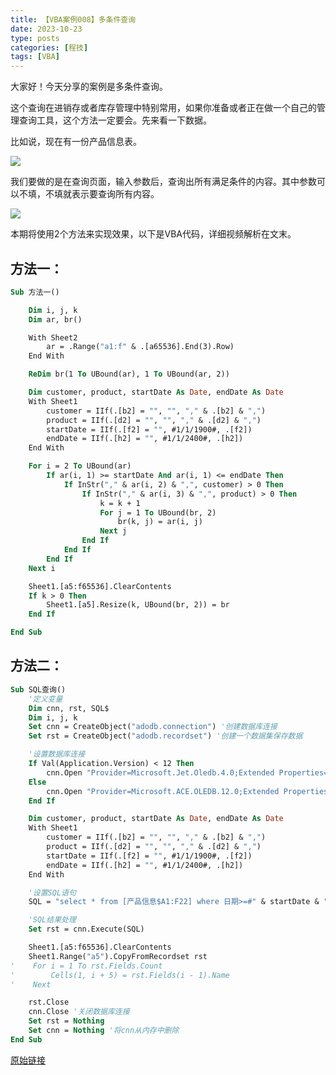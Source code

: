 ```yaml
---
title: 【VBA案例008】多条件查询
date: 2023-10-23
type: posts
categories: [程技]
tags: [VBA]
---
```

大家好！今天分享的案例是多条件查询。

这个查询在进销存或者库存管理中特别常用，如果你准备或者正在做一个自己的管理查询工具，这个方法一定要会。先来看一下数据。

比如说，现在有一份产品信息表。

![](https://img.richfan.site/program/vba/vba案列/【VBA案例008】多条件查询_1.jpg)

我们要做的是在查询页面，输入参数后，查询出所有满足条件的内容。其中参数可以不填，不填就表示要查询所有内容。

![](https://img.richfan.site/program/vba/vba案列/【VBA案例008】多条件查询_2.gif)

本期将使用2个方法来实现效果，以下是VBA代码，详细视频解析在文末。

## 方法一：

```vb
Sub 方法一()

    Dim i, j, k
    Dim ar, br()

    With Sheet2
        ar = .Range("a1:f" & .[a65536].End(3).Row)
    End With

    ReDim br(1 To UBound(ar), 1 To UBound(ar, 2))

    Dim customer, product, startDate As Date, endDate As Date
    With Sheet1
        customer = IIf(.[b2] = "", "", "," & .[b2] & ",")
        product = IIf(.[d2] = "", "", "," & .[d2] & ",")
        startDate = IIf(.[f2] = "", #1/1/1900#, .[f2])
        endDate = IIf(.[h2] = "", #1/1/2400#, .[h2])
    End With

    For i = 2 To UBound(ar)
        If ar(i, 1) >= startDate And ar(i, 1) <= endDate Then
            If InStr("," & ar(i, 2) & ",", customer) > 0 Then
                If InStr("," & ar(i, 3) & ",", product) > 0 Then
                    k = k + 1
                    For j = 1 To UBound(br, 2)
                        br(k, j) = ar(i, j)
                    Next j
                End If
            End If
        End If
    Next i

    Sheet1.[a5:f65536].ClearContents
    If k > 0 Then
        Sheet1.[a5].Resize(k, UBound(br, 2)) = br
    End If

End Sub
```

## 方法二：

```vb
Sub SQL查询()
    '定义变量
    Dim cnn, rst, SQL$
    Dim i, j, k
    Set cnn = CreateObject("adodb.connection") '创建数据库连接
    Set rst = CreateObject("adodb.recordset") '创建一个数据集保存数据

    '设置数据库连接
    If Val(Application.Version) < 12 Then
        cnn.Open "Provider=Microsoft.Jet.Oledb.4.0;Extended Properties='Excel 8.0;HDR=yes';Data Source=" & ThisWorkbook.FullName
    Else
        cnn.Open "Provider=Microsoft.ACE.OLEDB.12.0;Extended Properties='Excel 12.0;HDR=yes';Data Source=" & ThisWorkbook.FullName
    End If

    Dim customer, product, startDate As Date, endDate As Date
    With Sheet1
        customer = IIf(.[b2] = "", "", "," & .[b2] & ",")
        product = IIf(.[d2] = "", "", "," & .[d2] & ",")
        startDate = IIf(.[f2] = "", #1/1/1900#, .[f2])
        endDate = IIf(.[h2] = "", #1/1/2400#, .[h2])
    End With

    '设置SQL语句
    SQL = "select * from [产品信息$A1:F22] where 日期>=#" & startDate & "# and 日期<=#" & endDate & "# and instr(','&客户&',','" & customer & "')>0 and instr(','&产品&',','" & product & "')>0" '

    'SQL结果处理
    Set rst = cnn.Execute(SQL)

    Sheet1.[a5:f65536].ClearContents
    Sheet1.Range("a5").CopyFromRecordset rst
'    For i = 1 To rst.Fields.Count
'        Cells(1, i + 5) = rst.Fields(i - 1).Name
'    Next

    rst.Close
    cnn.Close '关闭数据库连接
    Set rst = Nothing
    Set cnn = Nothing '将cnn从内存中删除
End Sub
```

[原始链接](https://mp.weixin.qq.com/s?__biz=MzIyOTc3NzQ2NA==&mid=2247485165&idx=1&sn=db0537ef59d97d88e01ce1fffdb64ede&chksm=e8bccfbadfcb46acfd719e6ecdd36faf6e914abf46752426d49e7de49ac627a31036befdb81b&scene=178&cur_album_id=3115603487041503237#rd)